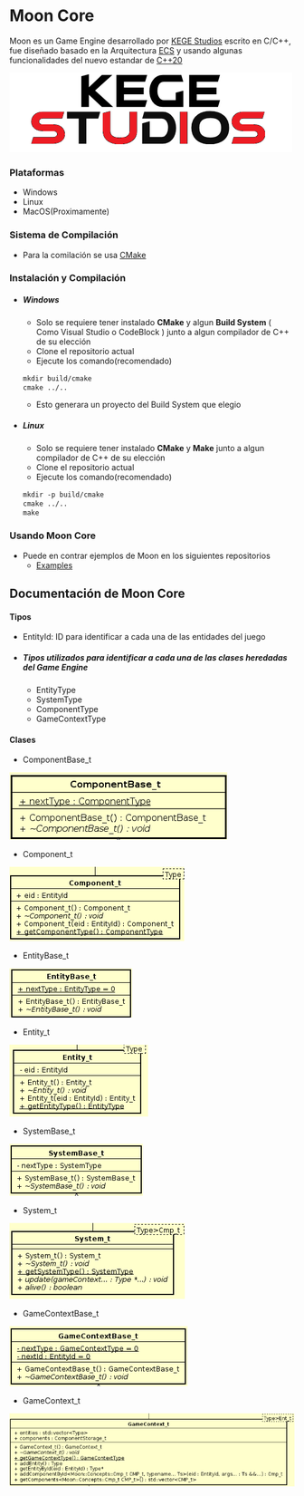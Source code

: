 # Moon Core

Moon es un Game Engine desarrollado por [KEGE Studios](https://github.com/EGE-Studios) escrito en C/C++,  fue diseñado basado en la Arquitectura [ECS](http://entity-systems.wikidot.com/) y usando algunas funcionalidades del nuevo estandar de [C++20](https://en.cppreference.com/w/cpp/20)

![KEGE Studios](https://raw.githubusercontent.com/EGE-Studios/Moon/master/assets/KegeStudios.png)

### Plataformas 
- Windows
- Linux
- MacOS(Proximamente)

### Sistema de Compilación
- Para la comilación se usa [CMake](https://cmake.org/)

### Instalación y Compilación
- ##### Windows
    - Solo se requiere tener instalado **CMake** y algun **Build System** ( Como Visual Studio o CodeBlock ) junto a algun compilador de C++ de su elección
    - Clone el repositorio actual
    - Ejecute los comando(recomendado)
    ```
    mkdir build/cmake
    cmake ../..
    ```
    - Esto generara un proyecto del Build System que elegio

- ##### Linux
    - Solo se requiere tener instalado **CMake** y **Make** junto a algun compilador de C++ de su elección
    - Clone el repositorio actual
    - Ejecute los comando(recomendado)
    ```
    mkdir -p build/cmake
    cmake ../..
    make
    ```

### Usando Moon Core
- Puede en contrar ejemplos de Moon en los siguientes repositorios
    - [Examples](https://github.com/EGE-Studios/Moon/tree/master/examples)

## Documentación de Moon Core

#### Tipos
- EntityId: ID para identificar a cada una de las entidades del juego
- ##### Tipos utilizados para identificar a cada una de las clases heredadas del Game Engine
    - EntityType
    - SystemType
    - ComponentType
    - GameContextType
#### Clases
- ComponentBase_t

![ComponentBase_t](https://raw.githubusercontent.com/EGE-Studios/Moon/master/assets/ComponentBase_t.png)

- Component_t

![Component_t](https://raw.githubusercontent.com/EGE-Studios/Moon/master/assets/Component_t.png)

- EntityBase_t

![EntityBase_t](https://raw.githubusercontent.com/EGE-Studios/Moon/master/assets/EntittyBase_t.png)

- Entity_t

![Entity_t](https://raw.githubusercontent.com/EGE-Studios/Moon/master/assets/Entity_t.png)

- SystemBase_t

![SystemBase_t](https://raw.githubusercontent.com/EGE-Studios/Moon/master/assets/SystemBase_t.png)

- System_t

![System_t](https://raw.githubusercontent.com/EGE-Studios/Moon/master/assets/System_t.png)

- GameContextBase_t

![GameContextBase_t](https://raw.githubusercontent.com/EGE-Studios/Moon/master/assets/GameContextBase_t.png)

- GameContext_t

![GameContext_t](https://raw.githubusercontent.com/EGE-Studios/Moon/master/assets/GameContext_t.png)
